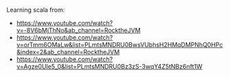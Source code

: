 Learning scala from:
- https://www.youtube.com/watch?v=-8V6bMjThNo&ab_channel=RocktheJVM
- https://www.youtube.com/watch?v=orTmm6OMaLw&list=PLmtsMNDRU0BwsVUbhsH2HMqDMPNhQ0HPc&index=2&ab_channel=RocktheJVM 
- https://www.youtube.com/watch?v=Agze0Ule5_0&list=PLmtsMNDRU0Bz3zS-3wqY4Z5tNBz6nft1W

